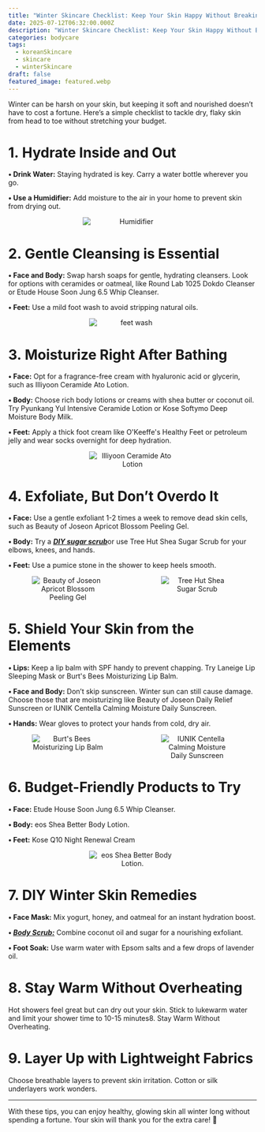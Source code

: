 ```yaml
---
title: "Winter Skincare Checklist: Keep Your Skin Happy Without Breaking the Bank"
date: 2025-07-12T06:32:00.000Z
description: "Winter Skincare Checklist: Keep Your Skin Happy Without Breaking the Bank"
categories: bodycare
tags:
  - koreanSkincare
  - skincare
  - winterSkincare
draft: false
featured_image: featured.webp
---
```


Winter can be harsh on your skin, but keeping it soft and nourished doesn’t have to cost a fortune. Here’s a simple checklist to tackle dry, flaky skin from head to toe without stretching your budget.

# **1. Hydrate Inside and Out**

**• Drink Water:** Staying hydrated is key. Carry a water bottle wherever you go.

**• Use a Humidifier:** Add moisture to the air in your home to prevent skin from drying out.
<div style="display: flex; flex-wrap: wrap; gap: 20px; justify-content: center;">

  <div style="flex: 1 1 200px; text-align: center;">
    <img src="https://m.media-amazon.com/images/I/61DneSp1jpL._AC_SL1500_.jpg" alt="Humidifier" style="max-width: 40%; height: auto; display: block; margin: 0 auto;" />
  </div>

</div>

# **2. Gentle Cleansing is Essential**

**• Face and Body:** Swap harsh soaps for gentle, hydrating cleansers. Look for options with ceramides or oatmeal, like Round Lab 1025 Dokdo Cleanser or Etude House Soon Jung 6.5 Whip Cleanser.

**• Feet:** Use a mild foot wash to avoid stripping natural oils.

<div style="display: flex; flex-wrap: wrap; gap: 20px; justify-content: center;">

  <div style="flex: 1 1 200px; text-align: center;">
    <img src="https://m.media-amazon.com/images/I/71COf9NF9qL._SL1500_.jpg" alt="feet wash" style="max-width: 35%; height: auto; display: block; margin: 0 auto;" />
  </div>

</div>


# **3. Moisturize Right After Bathing**

**• Face:** Opt for a fragrance-free cream with hyaluronic acid or glycerin, such as Illiyoon Ceramide Ato Lotion.

**• Body:** Choose rich body lotions or creams with shea butter or coconut oil. Try Pyunkang Yul Intensive Ceramide Lotion or Kose Softymo Deep Moisture Body Milk.

**• Feet:** Apply a thick foot cream like O'Keeffe's Healthy Feet or petroleum jelly and wear socks overnight for deep hydration.
<div style="display: flex; flex-wrap: wrap; gap: 20px; justify-content: center;">

  <div style="flex: 1 1 200px; text-align: center;">
    <img src="https://m.media-amazon.com/images/I/41oW2XM5PuL._SL1000_.jpg" alt="Illiyoon Ceramide Ato Lotion" style="max-width: 35%; height: auto; display: block; margin: 0 auto;" />
  </div>

</div>


# **4. Exfoliate, But Don’t Overdo It**

**• Face:** Use a gentle exfoliant 1-2 times a week to remove dead skin cells, such as Beauty of Joseon Apricot Blossom Peeling Gel.

**• Body:** Try a [***DIY sugar scrub***](https://petallifestyle.pages.dev/posts/diy-body-scrub-recipes-transform-your-skin-using-kitchen-ingredients/)or use Tree Hut Shea Sugar Scrub for your elbows, knees, and hands.

**• Feet:** Use a pumice stone in the shower to keep heels smooth.
<div style="display: flex; flex-wrap: wrap; gap: 20px; justify-content: center;">

  <div style="flex: 1 1 200px; text-align: center;">
    <img src="https://m.media-amazon.com/images/I/61Y44G-UvkL._SL1500_.jpg" alt="Beauty of Joseon Apricot Blossom Peeling Gel" style="max-width: 60%; height: auto; display: block; margin: 0 auto;" />
  </div>
  <div style="flex: 1 1 200px; text-align: center;">
    <img src="https://m.media-amazon.com/images/I/71NOVbjGA+L._SL1500_.jpg" alt="Tree Hut Shea Sugar Scrub" style="max-width: 60%; height: auto; display: block; margin: 0 auto;" />
  </div>

</div>

# **5. Shield Your Skin from the Elements**

**• Lips:** Keep a lip balm with SPF handy to prevent chapping. Try Laneige Lip Sleeping Mask or Burt's Bees Moisturizing Lip Balm.

**• Face and Body:** Don’t skip sunscreen. Winter sun can still cause damage. Choose those that are moisturizing like Beauty of Joseon Daily Relief Sunscreen or IUNIK Centella Calming Moisture Daily Sunscreen.

**• Hands:** Wear gloves to protect your hands from cold, dry air.
<div style="display: flex; flex-wrap: wrap; gap: 20px; justify-content: center;">

  <div style="flex: 1 1 200px; text-align: center;">
    <img src="https://m.media-amazon.com/images/I/81zsBn0TCsL._SL1500_.jpg" alt="Burt's Bees Moisturizing Lip Balm" style="max-width: 60%; height: auto; display: block; margin: 0 auto;" />
  </div>
  <div style="flex: 1 1 200px; text-align: center;">
    <img src="https://m.media-amazon.com/images/I/71JnMdYhGkL._SL1500_.jpg" alt="IUNIK Centella Calming Moisture Daily Sunscreen" style="max-width: 60%; height: auto; display: block; margin: 0 auto;" />
  </div>

</div>

# **6. Budget-Friendly Products to Try**

**• Face:** Etude House Soon Jung 6.5 Whip Cleanser.

**• Body:** eos Shea Better Body Lotion.

**• Feet:** Kose Q10 Night Renewal Cream
<div style="display: flex; flex-wrap: wrap; gap: 20px; justify-content: center;">

  <div style="flex: 1 1 200px; text-align: center;">
    <img src="https://m.media-amazon.com/images/I/61pp+20Oo0L._SL1500_.jpg" alt="eos Shea Better Body Lotion." style="max-width: 35%; height: auto; display: block; margin: 0 auto;" />
  </div>

</div>


# **7. DIY Winter Skin Remedies**

**• Face Mask:** Mix yogurt, honey, and oatmeal for an instant hydration boost.

**• [*Body Scrub:*](https://petallifestyle.pages.dev/posts/diy-body-scrub-recipes-transform-your-skin-using-kitchen-ingredients/)** Combine coconut oil and sugar for a nourishing exfoliant.

**• Foot Soak:** Use warm water with Epsom salts and a few drops of lavender oil.

# **8. Stay Warm Without Overheating**

Hot showers feel great but can dry out your skin. Stick to lukewarm water and limit your shower time to 10-15 minutes8. Stay Warm Without Overheating.

# **9. Layer Up with Lightweight Fabrics**

Choose breathable layers to prevent skin irritation. Cotton or silk underlayers work wonders.
****

With these tips, you can enjoy healthy, glowing skin all winter long without spending a fortune. Your skin will thank you for the extra care! 💖